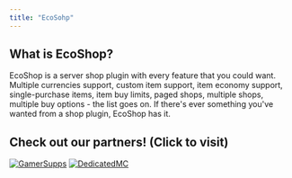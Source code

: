 ```yaml
---
title: "EcoSohp"
---
```


## What is EcoShop?

EcoShop is a server shop plugin with every feature that you could want.
Multiple currencies support, custom item support, item economy support, single-purchase items,
item buy limits, paged shops, multiple shops, multiple buy options - the list goes on. If there's ever
something you've wanted from a shop plugin, EcoShop has it.

## Check out our partners! (Click to visit)

[![GamerSupps](https://i.imgur.com/7mFhlQO.png)](http://gamersupps.gg/discount/Auxilor?afmc=Auxilor)
[![DedicatedMC](https://i.imgur.com/x9aeH38.png)](https://dedimc.promo/Auxilor)

